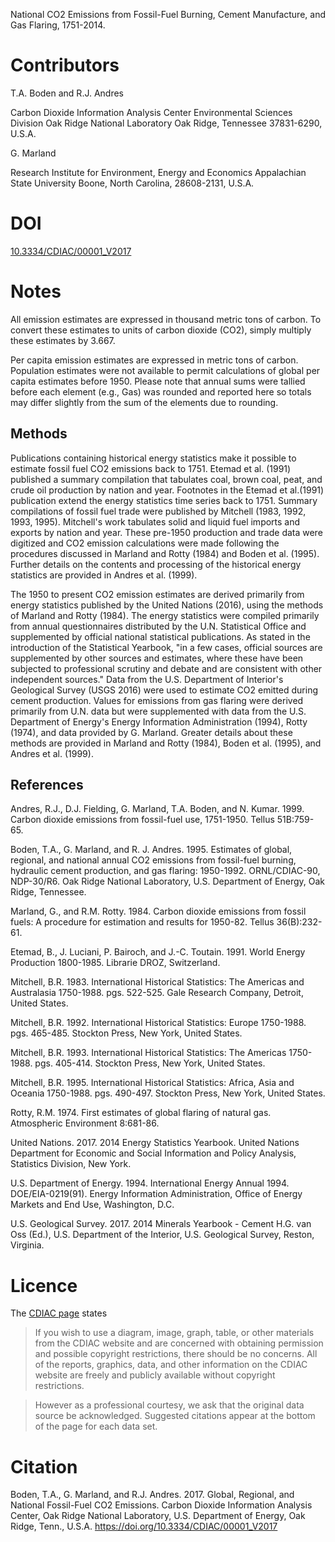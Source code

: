 National CO2 Emissions from Fossil-Fuel Burning, Cement Manufacture, and Gas
Flaring, 1751-2014.

# Contributors

T.A. Boden and R.J. Andres

Carbon Dioxide Information Analysis Center
Environmental Sciences Division
Oak Ridge National Laboratory
Oak Ridge, Tennessee 37831-6290, U.S.A.

G. Marland

Research Institute for Environment, Energy and Economics
Appalachian State University
Boone, North Carolina, 28608-2131, U.S.A.

# DOI

[10.3334/CDIAC/00001_V2017](https://doi.org/10.3334/CDIAC/00001_V2017 )

# Notes

All emission estimates are expressed in thousand metric tons of carbon. To
convert these estimates to units of carbon dioxide (CO2), simply multiply
these estimates by 3.667.

Per capita emission estimates are expressed in metric tons of carbon.
Population estimates were not available to permit calculations of global per
capita estimates before 1950.  Please note that annual sums were tallied before
each element (e.g., Gas) was rounded and reported here so totals may differ
slightly from the sum of the elements due to rounding.

## Methods

Publications containing historical energy statistics make it possible to
estimate fossil fuel CO2 emissions back to 1751. Etemad et al. (1991)
published a summary compilation that tabulates coal, brown coal, peat, and
crude oil production by nation and year. Footnotes in the Etemad et al.(1991)
publication extend the energy statistics time series back to 1751. Summary
compilations of fossil fuel trade were published by Mitchell (1983, 1992, 1993,
1995). Mitchell's work tabulates solid and liquid fuel imports and exports by
nation and year. These pre-1950 production and trade data were digitized and
CO2 emission calculations were made following the procedures discussed in
Marland and Rotty (1984) and Boden et al. (1995). Further details on the
contents and processing of the historical energy statistics are provided in
Andres et al. (1999).

The 1950 to present CO2 emission estimates are derived primarily from energy
statistics published by the United Nations (2016), using the methods of Marland
and Rotty (1984). The energy statistics were compiled primarily from annual
questionnaires distributed by the U.N. Statistical Office and supplemented by
official national statistical publications. As stated in the introduction of
the Statistical Yearbook, "in a few cases, official sources are supplemented by
other sources and estimates, where these have been subjected to professional
scrutiny and debate and are consistent with other independent sources." Data
from the U.S. Department of Interior's Geological Survey (USGS 2016) were used
to estimate CO2 emitted during cement production. Values for emissions from gas
flaring were derived primarily from U.N. data but were supplemented with data
from the U.S. Department of Energy's Energy Information Administration (1994),
Rotty (1974), and data provided by G. Marland. Greater details about these
methods are provided in Marland and Rotty (1984), Boden et al. (1995), and
Andres et al. (1999).

## References

Andres, R.J., D.J. Fielding, G. Marland, T.A. Boden, and N. Kumar. 1999. Carbon dioxide emissions from fossil-fuel use, 1751-1950. Tellus 51B:759-65.

Boden, T.A., G. Marland, and R. J. Andres. 1995. Estimates of global, regional, and national annual CO2 emissions from fossil-fuel burning, hydraulic cement production, and gas flaring: 1950-1992. ORNL/CDIAC-90, NDP-30/R6. Oak Ridge National Laboratory, U.S. Department of Energy, Oak Ridge, Tennessee.

Marland, G., and R.M. Rotty. 1984. Carbon dioxide emissions from fossil fuels: A procedure for estimation and results for 1950-82. Tellus 36(B):232-61.

Etemad, B., J. Luciani, P. Bairoch, and J.-C. Toutain. 1991. World Energy Production 1800-1985. Librarie DROZ, Switzerland.

Mitchell, B.R. 1983. International Historical Statistics: The Americas and Australasia 1750-1988. pgs. 522-525. Gale Research Company, Detroit, United States.

Mitchell, B.R. 1992. International Historical Statistics: Europe 1750-1988. pgs. 465-485. Stockton Press, New York, United States.

Mitchell, B.R. 1993. International Historical Statistics: The Americas 1750-1988. pgs. 405-414. Stockton Press, New York, United States.

Mitchell, B.R. 1995. International Historical Statistics: Africa, Asia and Oceania 1750-1988. pgs. 490-497. Stockton Press, New York, United States.

Rotty, R.M. 1974. First estimates of global flaring of natural gas. Atmospheric Environment 8:681-86.

United Nations. 2017. 2014 Energy Statistics Yearbook. United Nations Department for Economic and Social Information and Policy Analysis, Statistics Division, New York.

U.S. Department of Energy. 1994. International Energy Annual 1994. DOE/EIA-0219(91). Energy Information Administration, Office of Energy Markets and End Use, Washington, D.C.

U.S. Geological Survey. 2017. 2014 Minerals Yearbook - Cement H.G. van Oss (Ed.), U.S. Department of the Interior, U.S. Geological Survey, Reston, Virginia.

# Licence

The [CDIAC page](http://cdiac.ornl.gov/permission.html) states

> If you wish to use a diagram, image, graph, table, or other materials from the CDIAC website and are concerned with obtaining permission and possible copyright restrictions, there should be no concerns. All of the reports, graphics, data, and other information on the CDIAC website are freely and publicly available without copyright restrictions.

> However as a professional courtesy, we ask that the original data source be acknowledged. Suggested citations appear at the bottom of the page for each data set.

# Citation

Boden, T.A., G. Marland, and R.J. Andres. 2017. Global, Regional, and National
Fossil-Fuel CO2 Emissions. Carbon Dioxide Information Analysis Center, Oak Ridge
National Laboratory, U.S. Department of Energy, Oak Ridge, Tenn., U.S.A.
https://doi.org/10.3334/CDIAC/00001_V2017

